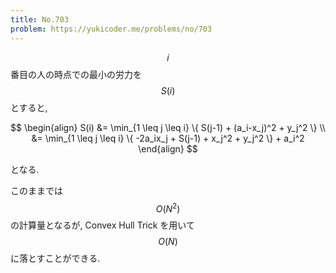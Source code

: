 ```yaml
---
title: No.703
problem: https://yukicoder.me/problems/no/703
---
```

$$ i $$ 番目の人の時点での最小の労力を $$ S(i) $$ とすると,

$$
\begin{align}
S(i) &= \min_{1 \leq j \leq i} \{ S(j-1) + (a_i-x_j)^2 + y_j^2 \} \\
     &= \min_{1 \leq j \leq i} \{ -2a_ix_j + S(j-1) + x_j^2 + y_j^2 \} + a_i^2
\end{align}
$$

となる.

このままでは $$ O(N^2) $$ の計算量となるが, Convex Hull Trick を用いて $$ O(N) $$ に落とすことができる.
